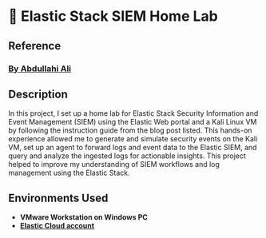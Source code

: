 # 🚀 Elastic Stack SIEM Home Lab 

<h2>Reference</h2>

 ### [By Abdullahi Ali](https://medium.com/@aali23/a-simple-elastic-siem-lab-6765159ee2b2)

<h2>Description</h2>

In this project, I set up a home lab for Elastic Stack Security Information and Event Management (SIEM) using the Elastic Web portal and a Kali Linux VM by following the instruction guide from the blog post listed. This hands-on experience allowed me to generate and simulate security events on the Kali VM, set up an agent to forward logs and event data to the Elastic SIEM, and query and analyze the ingested logs for actionable insights. This project helped to improve my understanding of SIEM workflows and log management using the Elastic Stack.
<br />

<h2>Environments Used </h2>

- <b>VMware Workstation on Windows PC</b>
- <b>[Elastic Cloud account](https://cloud.elastic.co/registration)</b>
